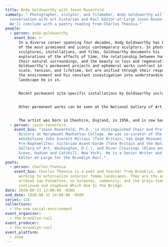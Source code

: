 ```yaml
---
title: Andy Goldsworthy with Jason Rosenfeld
summary: " Photographer, sculptor, and filmmaker, Andy Goldsworthy will be in
  conversation with art historian and Rail Editor-at-Large Jason Rosenfeld.
  We'll conclude with a poetry reading from Charles Theonia."
people:
  - person: andy-goldsworthy
    event_bio: >-
      In a diverse career spanning four decades, Andy Goldsworthy has become one
      of the most prominent and iconic contemporary sculptors. In photographs,
      sculptures, installations, and films, Goldsworthy documents his
      explorations of the effects of time, the relationship between humans and
      their natural surroundings, and the beauty in loss and regeneration.
      Goldsworthy’s permanent projects and ephemeral works contrast in their
      scale, tension, and lifetime, but are unified through their responses to
      the environment and his constant investigation into understanding the
      landscape he is in. 


      Recent permanent site-specific installations by Goldsworthy include Stone Sea, Saint Louis Art Museum, Missouri; Chaumont Cairn, Domaine de Chaumont-sur-Loire, France; Path and Rising Stone, Albright Knox Art Gallery, New York; and Wood Line, Presidio of San Francisco, California.  


      Other permanent works can be seen at the National Gallery of Art, Washington, D.C.; de Young Museum, California; Museum of Jewish Heritage, New York; Storm King Art Center, New York; Stanford University, California; and Haute Provence Geological Reserve in Digne-les-Bains, France, among numerous other sites. Major solo exhibitions of Goldsworthy's work have been presented by the Yorkshire Sculpture Park, England; Museo Nacional Centro de Arte Reina Sofía, Spain; Metropolitan Museum of Art, New York; Neuberger Museum of Art, New York; Museum of Contemporary Art San Diego, California; and Des Moines Art Center, Illinois.


      The artist was born in Cheshire, England, in 1956, and is now based in Scotland.
  - person: jason-rosenfeld
    event_bio: "Jason Rosenfeld, Ph.D., is Distinguished Chair and Professor of Art
      History at Marymount Manhattan College. He was co-curator of the
      exhibitions John Everett Millais (Tate Britain, Van Gogh Museum),
      Pre-Raphaelites: Victorian Avant-Garde (Tate Britain and the National
      Gallery of Art, Washington, D.C.), and River Crossings (Olana and Cedar
      Grove, Hudson and Catskill, New York). He is a Senior Writer and
      Editor-at-Large for the Brooklyn Rail."
poets:
  - person: charles-theonia
    event_bio: Charles Theonia is a poet and teacher from Brooklyn, where they’re
      working to externalize interior femme landscapes. They are the author of
      artbook Saw Palmettos, on hormones, community, and the brain-time
      continuum and chapbook Which One Is the Bridge.
date: 2020-08-31 13:00:00 -0500
end_date: 2020-08-31 14:00:00 -0500
series: 124
collections:
  - the-new-social-environment
event_organizer:
  - the-brooklyn-rail
event_producer:
  - the-brooklyn-rail
event_platform:
  - zoom
---
```

